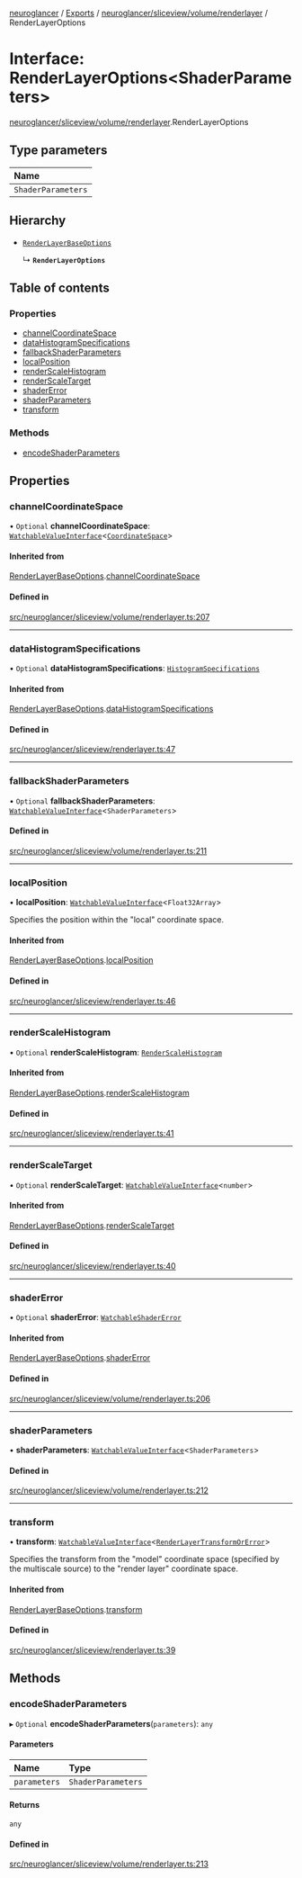 [neuroglancer](../README.md) / [Exports](../modules.md) / [neuroglancer/sliceview/volume/renderlayer](../modules/neuroglancer_sliceview_volume_renderlayer.md) / RenderLayerOptions

# Interface: RenderLayerOptions<ShaderParameters\>

[neuroglancer/sliceview/volume/renderlayer](../modules/neuroglancer_sliceview_volume_renderlayer.md).RenderLayerOptions

## Type parameters

| Name |
| :------ |
| `ShaderParameters` |

## Hierarchy

- [`RenderLayerBaseOptions`](neuroglancer_sliceview_volume_renderlayer.RenderLayerBaseOptions.md)

  ↳ **`RenderLayerOptions`**

## Table of contents

### Properties

- [channelCoordinateSpace](neuroglancer_sliceview_volume_renderlayer.RenderLayerOptions.md#channelcoordinatespace)
- [dataHistogramSpecifications](neuroglancer_sliceview_volume_renderlayer.RenderLayerOptions.md#datahistogramspecifications)
- [fallbackShaderParameters](neuroglancer_sliceview_volume_renderlayer.RenderLayerOptions.md#fallbackshaderparameters)
- [localPosition](neuroglancer_sliceview_volume_renderlayer.RenderLayerOptions.md#localposition)
- [renderScaleHistogram](neuroglancer_sliceview_volume_renderlayer.RenderLayerOptions.md#renderscalehistogram)
- [renderScaleTarget](neuroglancer_sliceview_volume_renderlayer.RenderLayerOptions.md#renderscaletarget)
- [shaderError](neuroglancer_sliceview_volume_renderlayer.RenderLayerOptions.md#shadererror)
- [shaderParameters](neuroglancer_sliceview_volume_renderlayer.RenderLayerOptions.md#shaderparameters)
- [transform](neuroglancer_sliceview_volume_renderlayer.RenderLayerOptions.md#transform)

### Methods

- [encodeShaderParameters](neuroglancer_sliceview_volume_renderlayer.RenderLayerOptions.md#encodeshaderparameters)

## Properties

### channelCoordinateSpace

• `Optional` **channelCoordinateSpace**: [`WatchableValueInterface`](neuroglancer_trackable_value.WatchableValueInterface.md)<[`CoordinateSpace`](neuroglancer_coordinate_transform.CoordinateSpace.md)\>

#### Inherited from

[RenderLayerBaseOptions](neuroglancer_sliceview_volume_renderlayer.RenderLayerBaseOptions.md).[channelCoordinateSpace](neuroglancer_sliceview_volume_renderlayer.RenderLayerBaseOptions.md#channelcoordinatespace)

#### Defined in

[src/neuroglancer/sliceview/volume/renderlayer.ts:207](https://github.com/ActiveBrainAtlas2/neuroglancer/blob/034b457d/src/neuroglancer/sliceview/volume/renderlayer.ts#L207)

___

### dataHistogramSpecifications

• `Optional` **dataHistogramSpecifications**: [`HistogramSpecifications`](../classes/neuroglancer_webgl_empirical_cdf.HistogramSpecifications.md)

#### Inherited from

[RenderLayerBaseOptions](neuroglancer_sliceview_volume_renderlayer.RenderLayerBaseOptions.md).[dataHistogramSpecifications](neuroglancer_sliceview_volume_renderlayer.RenderLayerBaseOptions.md#datahistogramspecifications)

#### Defined in

[src/neuroglancer/sliceview/renderlayer.ts:47](https://github.com/ActiveBrainAtlas2/neuroglancer/blob/034b457d/src/neuroglancer/sliceview/renderlayer.ts#L47)

___

### fallbackShaderParameters

• `Optional` **fallbackShaderParameters**: [`WatchableValueInterface`](neuroglancer_trackable_value.WatchableValueInterface.md)<`ShaderParameters`\>

#### Defined in

[src/neuroglancer/sliceview/volume/renderlayer.ts:211](https://github.com/ActiveBrainAtlas2/neuroglancer/blob/034b457d/src/neuroglancer/sliceview/volume/renderlayer.ts#L211)

___

### localPosition

• **localPosition**: [`WatchableValueInterface`](neuroglancer_trackable_value.WatchableValueInterface.md)<`Float32Array`\>

Specifies the position within the "local" coordinate space.

#### Inherited from

[RenderLayerBaseOptions](neuroglancer_sliceview_volume_renderlayer.RenderLayerBaseOptions.md).[localPosition](neuroglancer_sliceview_volume_renderlayer.RenderLayerBaseOptions.md#localposition)

#### Defined in

[src/neuroglancer/sliceview/renderlayer.ts:46](https://github.com/ActiveBrainAtlas2/neuroglancer/blob/034b457d/src/neuroglancer/sliceview/renderlayer.ts#L46)

___

### renderScaleHistogram

• `Optional` **renderScaleHistogram**: [`RenderScaleHistogram`](../classes/neuroglancer_render_scale_statistics.RenderScaleHistogram.md)

#### Inherited from

[RenderLayerBaseOptions](neuroglancer_sliceview_volume_renderlayer.RenderLayerBaseOptions.md).[renderScaleHistogram](neuroglancer_sliceview_volume_renderlayer.RenderLayerBaseOptions.md#renderscalehistogram)

#### Defined in

[src/neuroglancer/sliceview/renderlayer.ts:41](https://github.com/ActiveBrainAtlas2/neuroglancer/blob/034b457d/src/neuroglancer/sliceview/renderlayer.ts#L41)

___

### renderScaleTarget

• `Optional` **renderScaleTarget**: [`WatchableValueInterface`](neuroglancer_trackable_value.WatchableValueInterface.md)<`number`\>

#### Inherited from

[RenderLayerBaseOptions](neuroglancer_sliceview_volume_renderlayer.RenderLayerBaseOptions.md).[renderScaleTarget](neuroglancer_sliceview_volume_renderlayer.RenderLayerBaseOptions.md#renderscaletarget)

#### Defined in

[src/neuroglancer/sliceview/renderlayer.ts:40](https://github.com/ActiveBrainAtlas2/neuroglancer/blob/034b457d/src/neuroglancer/sliceview/renderlayer.ts#L40)

___

### shaderError

• `Optional` **shaderError**: [`WatchableShaderError`](../modules/neuroglancer_webgl_dynamic_shader.md#watchableshadererror)

#### Inherited from

[RenderLayerBaseOptions](neuroglancer_sliceview_volume_renderlayer.RenderLayerBaseOptions.md).[shaderError](neuroglancer_sliceview_volume_renderlayer.RenderLayerBaseOptions.md#shadererror)

#### Defined in

[src/neuroglancer/sliceview/volume/renderlayer.ts:206](https://github.com/ActiveBrainAtlas2/neuroglancer/blob/034b457d/src/neuroglancer/sliceview/volume/renderlayer.ts#L206)

___

### shaderParameters

• **shaderParameters**: [`WatchableValueInterface`](neuroglancer_trackable_value.WatchableValueInterface.md)<`ShaderParameters`\>

#### Defined in

[src/neuroglancer/sliceview/volume/renderlayer.ts:212](https://github.com/ActiveBrainAtlas2/neuroglancer/blob/034b457d/src/neuroglancer/sliceview/volume/renderlayer.ts#L212)

___

### transform

• **transform**: [`WatchableValueInterface`](neuroglancer_trackable_value.WatchableValueInterface.md)<[`RenderLayerTransformOrError`](../modules/neuroglancer_render_coordinate_transform.md#renderlayertransformorerror)\>

Specifies the transform from the "model" coordinate space (specified by the multiscale source)
to the "render layer" coordinate space.

#### Inherited from

[RenderLayerBaseOptions](neuroglancer_sliceview_volume_renderlayer.RenderLayerBaseOptions.md).[transform](neuroglancer_sliceview_volume_renderlayer.RenderLayerBaseOptions.md#transform)

#### Defined in

[src/neuroglancer/sliceview/renderlayer.ts:39](https://github.com/ActiveBrainAtlas2/neuroglancer/blob/034b457d/src/neuroglancer/sliceview/renderlayer.ts#L39)

## Methods

### encodeShaderParameters

▸ `Optional` **encodeShaderParameters**(`parameters`): `any`

#### Parameters

| Name | Type |
| :------ | :------ |
| `parameters` | `ShaderParameters` |

#### Returns

`any`

#### Defined in

[src/neuroglancer/sliceview/volume/renderlayer.ts:213](https://github.com/ActiveBrainAtlas2/neuroglancer/blob/034b457d/src/neuroglancer/sliceview/volume/renderlayer.ts#L213)
